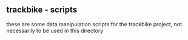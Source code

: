 ## trackbike - scripts

these are some data manipulation scripts for the trackbike project, not necessarily to be used in this directory
